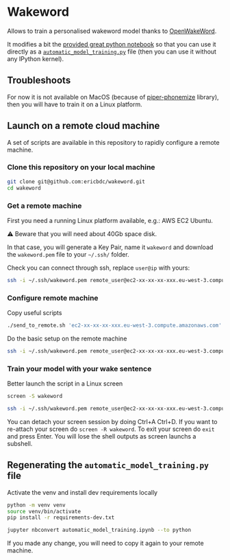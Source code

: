 # Wakeword

Allows to train a personalised wakeword model thanks to [OpenWakeWord](https://github.com/dscripka/openWakeWord/). 

It modifies a bit the [provided great python notebook](https://github.com/dscripka/openWakeWord/blob/main/notebooks/automatic_model_training.ipynb) so that you can use it directly as a [`automatic_model_training.py`](./scripts/automatic_model_training.py) file (then you can use it without any IPython kernel).

## Troubleshoots

For now it is not available on MacOS (because of [piper-phonemize](https://github.com/rhasspy/piper-phonemize) library), then you will have to train it on a Linux platform.

## Launch on a remote cloud machine

A set of scripts are available in this repository to rapidly configure a remote machine.

### Clone this repository on your local machine

```zsh
git clone git@github.com:ericbdc/wakeword.git
cd wakeword
```

### Get a remote machine

First you need a running Linux platform available, e.g.: AWS EC2 Ubuntu.

:warning: Beware that you will need about 40Gb space disk.

In that case, you will generate a Key Pair, name it `wakeword` and download the `wakeword.pem` file to your `~/.ssh/` folder.

Check you can connect through ssh, replace `user@ip` with yours:
```zsh
ssh -i ~/.ssh/wakeword.pem remote_user@ec2-xx-xx-xx-xxx.eu-west-3.compute.amazonaws.com
```

### Configure remote machine

Copy useful scripts
```zsh
./send_to_remote.sh 'ec2-xx-xx-xx-xxx.eu-west-3.compute.amazonaws.com'
```

Do the basic setup on the remote machine
```zsh
ssh -i ~/.ssh/wakeword.pem remote_user@ec2-xx-xx-xx-xxx.eu-west-3.compute.amazonaws.com ./setup_remote.sh
```

### Train your model with your wake sentence

Better launch the script in a Linux screen
```zsh
screen -S wakeword
```

```zsh
ssh -i ~/.ssh/wakeword.pem remote_user@ec2-xx-xx-xx-xxx.eu-west-3.compute.amazonaws.com python automatic_model_training.py | at now -m
```

You can detach your screen session by doing Ctrl+A Ctrl+D.
If you want to re-attach your screen do ```screen -R wakeword```.
To exit your screen do ```exit``` and press Enter. You will lose the shell outputs as screen launchs a subshell.

## Regenerating the `automatic_model_training.py` file

Activate the venv and install dev requirements locally
```zsh
python -m venv venv
source venv/bin/activate
pip install -r requirements-dev.txt
```

```zsh
jupyter nbconvert automatic_model_training.ipynb --to python
```

If you made any change, you will need to copy it again to your remote machine.
